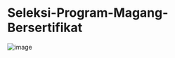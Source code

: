 # Seleksi-Program-Magang-Bersertifikat
![image](https://github.com/user-attachments/assets/aac47711-aa47-492d-82ae-399171f26671)
